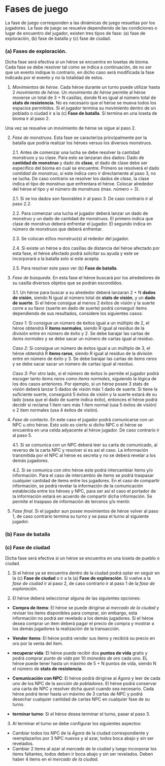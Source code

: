 # Fases de juego

La fase de juego corresponden a las dinámicas de juego resueltas por los jugadores. La fase de juego se resuelve dependiendo de las condiciones o lugar de encuentro del jugador, existen tres tipos de fase: (a) fase de exploración, (b) fase de batalla y (c) fase de ciudad.

### (a)	Fases de exploración.

Dicha fase será efectiva si un héroe se encuentra en losetas de bioma.
Cada fase se debe resolver tal como se indica a continuación, de no ser que un evento indique lo contrario, en dicho caso será modificada la fase indicada por el evento y no la totalidad de estos.

1. *Movimientos de héroe*. Cada héroe durante un turno puede utilizar hasta 2 *movimiento de héroe*. Un *movimiento de héroe* permite al héroe moverse un total de 3 + N casillas, donde N es igual al número total de **stats de resistencia**. No es necesario que el héroe se mueva todos los espacios permitidos. Si el jugador termina su movimiento dentro de un poblado o ciudad ir a la (c) **Fase de batalla**. Si termina en una loseta de bioma ir al paso 2.

Una vez se resuelve un movimiento de héroe se sigue al paso 2.

2. *Fase de monstruos*. Esta fase se caracteriza principalmente por la batalla que podría realizar los héroes versus los diversos monstruos.

    2.1.  Antes de comenzar una lucha se debe resolver la cantidad monstruos y su clase. Para esto se lanzaran dos dados: Dado de **cantidad de monstruo** y dado de **clase**, el dado de clase debe ser especifico del bioma en cual se encuentre. Primero se resolverá el dado *cantidad de monstruo*, si este indica cero ir directamente al paso 3, no se lucha. De caso contrario se resolver los dados de *clase*, la clase indica el tipo de monstruo que enfrentara el héroe. Colocar alrededor del héroe el tipo y el número de monstruos (max. número = 3).

    2.1.	Si se los dados son favorables ir al paso 3. De caso contrario ir al paso 2.2.

    2.2.	Para comenzar una lucha el jugador deberá lanzar un dado de monstruo y un dado de cantidad de monstruos. El primero indica que clase de monstruo deberá enfrentar el jugador. El segundo indica en número de monstruos que deberá enfrentar.

    2.3.	Se colocan el/los monstruo(s) al rededor del jugador.

    2.4.	Si existe un héroe a dos casillas de distancia del héroe afectado por esta fase, el héroe afectado podrá solicitar su ayuda y este se incorporará a la batalla solo si este acepta.

    2.5.	Para resolver este paso ver (b) **Fase de batalla**.

3. *Fase de búsqueda*. En esta fase el héroe buscará por los alrededores de su casilla diversos objetos que se podrán escondidos.

    3.1. Un héroe para buscar a su alrededor deberá lanzaran 2 + N **dados de visión**, siendo N igual al número total de **stats de visión**, y un **dado de suerte**. Si el héroe consigue al menos 2 éxitos de visión y la suerte corre a su favor (suerte en dado de suerte) podrá conseguir items dependiendo de sus resultados, considere los siguientes casos:

    *Caso 1*:	Si consigue un número de éxitos igual a un múltiplo de 2, el héroe obtendrá R **items normales**, siendo R igual al residuo de la división entre en número de éxito y 2. Se debe barajar las cartas de *items normales* y se debe sacar un número de cartas igual al residuo.

    *Caso 2*:	Si consigue un número de éxitos igual a un múltiplo de 3, el héroe obtendrá R **items raros**, siendo R igual al residuo de la división entre en número de éxito y 3. Se debe barajar las cartas de *items raros* y se debe sacar sacar un número de cartas igual al residuo.

    *Caso 3*:	Por otro lado, si el número de éxitos lo permite el jugador podrá escoger tanto *items raros* como *items normales*, siguiendo la lógica de los dos casos anteriores. Por ejemplo, si un héroe posee 3 stats de visión deberá lanzar 5 dados de visión más 1 dado de suerte. Si tiene la suficiente suerte, conseguirá 5 éxitos de visión y la suerte estará de su lado (osea que el dado de suerte indica éxito), entonces el héroe podrá decidir si reclama 1 item raro más 1 item normal (usa 5 éxitos de visión) o 2 item normales (usa 4 éxitos de visión).

4. *Fase de contacto*. En este caso el jugador podrá comunicarse con un NPC u otro héroe. Esto solo es cierto si dicho NPC o el héroe se encuentra en una celda adyacente al héroe jugador. De caso contrario ir al paso 5.

    4.1.	Si se comunica con un NPC deberá leer su carta de comunicado, al reverso de la carta NPC y resolver si es así el caso. La información transmitida por el NPC al héroe es secreta y no se deberá revelar a los demás jugadores.

    4.2.	Si se comunica con otro héroe este podrá intercambiar items y/o información. Para el caso de intercambio de items se podrá traspasar cualquier cantidad de items entre los jugadores. En el caso de compartir información, se podrá revelar la información de la comunicación establecida entre los héroes y NPC, para ser así el caso el portador de la información estará en acuerdo de compartir dicha información. Se permite el traspaso de información de terceros y/o mentir.

5. *Fase final*. Si el jugador aun posee movimientos de héroe volver al paso 1, de caso contrario termina su turno y se pasa el turno al siguiente jugador.

### (b)	Fase de batalla

### (c)	Fase de ciudad

Dicha fase será efectiva si un héroe se encuentra en una loseta de pueblo o ciudad.

1. Si el héroe ya se encuentra dentro de la ciudad podrá optar en seguir en la (c) **Fase de ciudad** o ir a la (a) **Fase de exploración**. Si vuelve a la *fase de ciudad* ir al paso 2, de caso contrario ir al paso 1 de la *fase de exploración*.

2. El héroe deberá seleccionar alguna de las siguientes opciones:

  * **Compra de items**: El héroe se puede dirigirse al *mercado de la ciudad* y revisar los items disponibles para comprar, sin embargo, esta información no podrá ser revelado a los demás jugadores. Si el héroe desea comprar un item deberá pagar el precio de compra y mostrar a los demás jugadores la realización de la transacción.

  * **Vender items**: El héroe podrá vender sus items y recibirá su precio en oro por la venta del item.

  * **recuperar vida**: El héroe puede recibir dos **puntos de vida** gratis y podrá comprar *punto de vida* por 10 *monedas de oro* cada uno. EL héroe puede tener hasta un máximo de 5 + N puntos de vida, siendo N el número de **stats de resistencia**.

  * **Comunicación con NPC**: El héroe podrá dirigirse al *Ágora* y leer de cada uno de los NPC de la *sección de pobladores*. El héroe podrá conservar una carta de NPC y resolver dicha *quest* cuando sea necesario. Cada héroe podrá tener hasta un máximo de 3 cartas de NPC y podrá desechar cualquier cantidad de cartas NPC en cualquier fase de su turno.

  * **terminar turno**: Si el héroe desea terminar el turno, pasar al paso 3.

3. Al terminar el turno se debe configurar los siguientes aspectos:

  * Cambiar todos los NPC de la *Ágora* de la ciudad correspondiente y reemplazarlos por 3 NPC nuevos y al azar, todos boca abajo y sin ser revelados.
  * Cambiar 2 items al azar al *mercado de la ciudad* y luego incorporar los items faltantes, todos deben ir boca abajo y sin ser revelados. Deben haber 4 items en el *mercado de la ciudad*.
